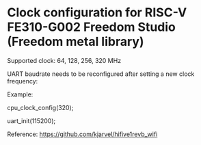 # Clock configuration for RISC-V FE310-G002 Freedom Studio (Freedom metal library)

Supported clock: 64, 128, 256, 320 MHz

UART baudrate needs to be reconfigured after setting a new clock frequency:

Example:

cpu_clock_config(320);

uart_init(115200);

Reference: https://github.com/kjarvel/hifive1revb_wifi
